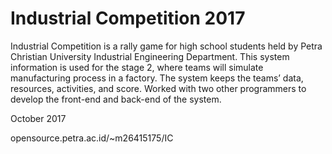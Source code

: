 # Industrial Competition 2017

Industrial Competition is a rally game for high school students held by
Petra Christian University Industrial Engineering Department. This system
information is used for the stage 2, where teams will simulate manufacturing
process in a factory. The system keeps the teams’ data, resources, activities,
and score. Worked with two other programmers to develop the front-end
and back-end of the system.

October 2017

opensource.petra.ac.id/~m26415175/IC
